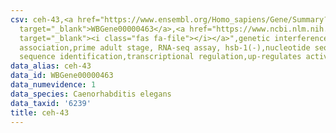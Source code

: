 ```yaml
---
csv: ceh-43,<a href="https://www.ensembl.org/Homo_sapiens/Gene/Summary?db=core;g=WBGene00000463"
  target="_blank">WBGene00000463</a>,<a href="https://www.ncbi.nlm.nih.gov/pubmed/30894454"
  target="_blank"><i class="fas fa-file"></i></a>",genetic interference,functional
  association,prime adult stage, RNA-seq assay, hsb-1(-),nucleotide sequence identification,nucleotide
  sequence identification,transcriptional regulation,up-regulates activity
data_alias: ceh-43
data_id: WBGene00000463
data_numevidence: 1
data_species: Caenorhabditis elegans
data_taxid: '6239'
title: ceh-43
---
```

